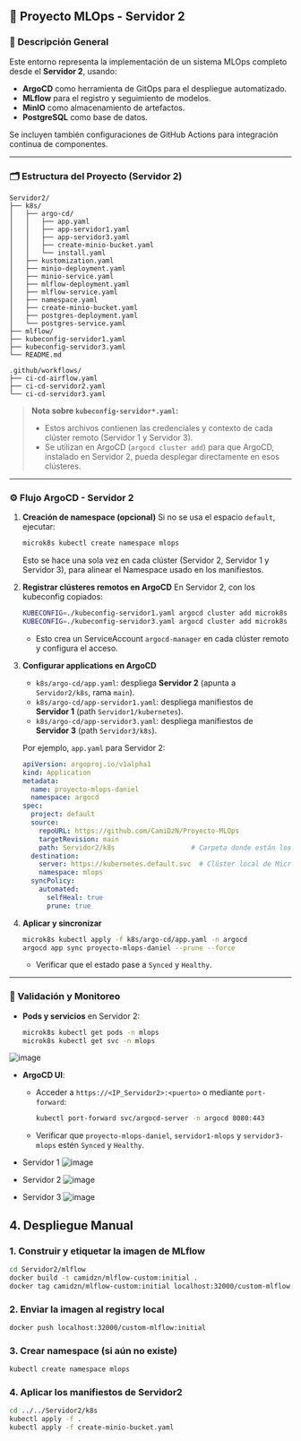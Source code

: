 ## 🧠 Proyecto MLOps - Servidor 2

### 📌 Descripción General

Este entorno representa la implementación de un sistema MLOps completo desde el **Servidor 2**, usando:

* **ArgoCD** como herramienta de GitOps para el despliegue automatizado.
* **MLflow** para el registro y seguimiento de modelos.
* **MinIO** como almacenamiento de artefactos.
* **PostgreSQL** como base de datos.

Se incluyen también configuraciones de GitHub Actions para integración continua de componentes.

---

### 🗂️ Estructura del Proyecto (Servidor 2)

```
Servidor2/
├── k8s/
│   ├── argo-cd/
│   │   ├── app.yaml             
│   │   ├── app-servidor1.yaml     
│   │   ├── app-servidor3.yaml       
│   │   ├── create-minio-bucket.yaml 
│   │   └── install.yaml             
│   ├── kustomization.yaml          
│   ├── minio-deployment.yaml        
│   ├── minio-service.yaml           
│   ├── mlflow-deployment.yaml       
│   ├── mlflow-service.yaml          
│   ├── namespace.yaml
│   ├── create-minio-bucket.yaml                
│   ├── postgres-deployment.yaml     
│   └── postgres-service.yaml        
├── mlflow/                         
├── kubeconfig-servidor1.yaml        
├── kubeconfig-servidor3.yaml       
└── README.md                        

.github/workflows/
├── ci-cd-airflow.yaml   
├── ci-cd-servidor2.yaml  
└── ci-cd-servidor3.yaml  
```

> **Nota sobre `kubeconfig-servidor*.yaml`:**
>
> * Estos archivos contienen las credenciales y contexto de cada clúster remoto (Servidor 1 y Servidor 3).
> * Se utilizan en ArgoCD (`argocd cluster add`) para que ArgoCD, instalado en Servidor 2, pueda desplegar directamente en esos clústeres.

---

### ⚙️ Flujo ArgoCD - Servidor 2

1. **Creación de namespace (opcional)**
   Si no se usa el espacio `default`, ejecutar:

   ```bash
   microk8s kubectl create namespace mlops
   ```

   Esto se hace una sola vez en cada clúster (Servidor 2, Servidor 1 y Servidor 3), para alinear el Namespace usado en los manifiestos.

2. **Registrar clústeres remotos en ArgoCD**
   En Servidor 2, con los kubeconfig copiados:

   ```bash
   KUBECONFIG=./kubeconfig-servidor1.yaml argocd cluster add microk8s   
   KUBECONFIG=./kubeconfig-servidor3.yaml argocd cluster add microk8s   
   ```

   * Esto crea un ServiceAccount `argocd-manager` en cada clúster remoto y configura el acceso.

3. **Configurar applications en ArgoCD**

   * `k8s/argo-cd/app.yaml`:     despliega **Servidor 2** (apunta a `Servidor2/k8s`, rama  `main`).
   * `k8s/argo-cd/app-servidor1.yaml`: despliega manifiestos de **Servidor 1** (path `Servidor1/kubernetes`).
   * `k8s/argo-cd/app-servidor3.yaml`: despliega manifiestos de **Servidor 3** (path `Servidor3/k8s`).

   Por ejemplo, `app.yaml` para Servidor 2:

   ```yaml
   apiVersion: argoproj.io/v1alpha1
   kind: Application
   metadata:
     name: proyecto-mlops-daniel
     namespace: argocd
   spec:
     project: default
     source:
       repoURL: https://github.com/CamiDzN/Proyecto-MLOps
       targetRevision: main              
       path: Servidor2/k8s                   # Carpeta donde están los manifiestos de Servidor 2
     destination:
       server: https://kubernetes.default.svc  # Clúster local de MicroK8s en Servidor 2
       namespace: mlops
     syncPolicy:
       automated:
         selfHeal: true
         prune: true
   ```

4. **Aplicar y sincronizar**

   ```bash
   microk8s kubectl apply -f k8s/argo-cd/app.yaml -n argocd
   argocd app sync proyecto-mlops-daniel --prune --force
   ```

   * Verificar que el estado pase a `Synced` y `Healthy`.

---

### 🧪 Validación y Monitoreo

* **Pods y servicios** en Servidor 2:

  ```bash
  microk8s kubectl get pods -n mlops
  microk8s kubectl get svc -n mlops
  ```
  
![image](https://github.com/user-attachments/assets/60a6ca68-881b-454a-95e7-3450b934334d)

* **ArgoCD UI**: 

  * Acceder a `https://<IP_Servidor2>:<puerto>` o mediante `port-forward`:

    ```bash
    kubectl port-forward svc/argocd-server -n argocd 8080:443
    ```
  * Verificar que `proyecto-mlops-daniel`, `servidor1-mlops` y `servidor3-mlops` estén `Synced` y `Healthy`.

* Servidor 1
 ![image](https://github.com/user-attachments/assets/1276e1e2-3335-45e4-b08a-11e5310af192)
* Servidor 2
 ![image](https://github.com/user-attachments/assets/0fc2fe1f-5ac0-493a-8324-e70be9043179)
* Servidor 3
 ![image](https://github.com/user-attachments/assets/cbbad1de-8cda-4a2f-b8c1-220ece249286)

## 4. **Despliegue Manual**

### 1. Construir y etiquetar la imagen de MLflow
```bash
cd Servidor2/mlflow
docker build -t camidzn/mlflow-custom:initial .
docker tag camidzn/mlflow-custom:initial localhost:32000/custom-mlflow:initial
   ```
### 2. Enviar la imagen al registry local
```bash
docker push localhost:32000/custom-mlflow:initial
   ```
### 3. Crear namespace (si aún no existe)
```bash
kubectl create namespace mlops
   ```
### 4. Aplicar los manifiestos de Servidor2
```bash
cd ../../Servidor2/k8s
kubectl apply -f .
kubectl apply -f create-minio-bucket.yaml
   ```

